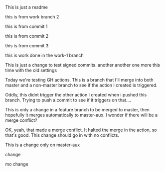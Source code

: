 This is just a readme

this is from work branch 2

this is from commit 1

this is from commit 2

this is from commit 3

this is work done in the work-1 branch

This is just a change to test signed commits.
 another
 another
one more
this time with the old settings

Today we're testing GH actions.  This is a branch that I'll merge into both master and a non-master branch to see if the action I created is triggered. 

Oddly, this didnt trigger the other action I created when i pushed this branch.  Trying to push a commit to see if it triggers on that.... 

This is only a change in a feature branch to be merged to master, then hopefully it merges automatically to master-aux.  I wonder if there will be a merge conflict?

OK, yeah, that made a merge conflict.  It halted the merge in the action, so that's good.  This change should go in with no conflicts.  

This is a change only on master-aux

change

mo change
